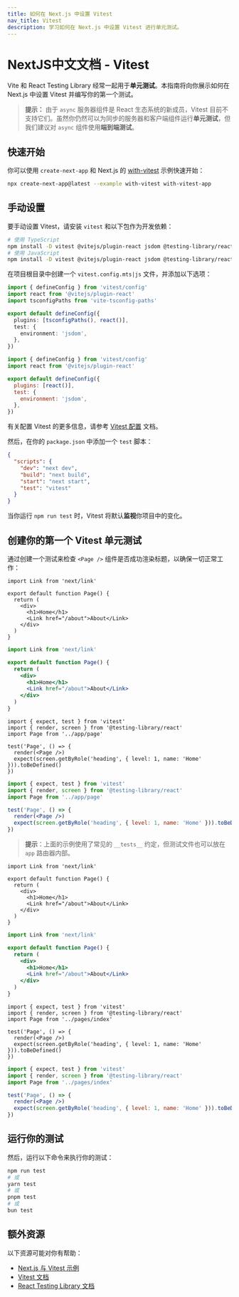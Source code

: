 ```yaml
---
title: 如何在 Next.js 中设置 Vitest
nav_title: Vitest
description: 学习如何在 Next.js 中设置 Vitest 进行单元测试。
---
```


# NextJS中文文档 - Vitest

Vite 和 React Testing Library 经常一起用于**单元测试**。本指南将向你展示如何在 Next.js 中设置 Vitest 并编写你的第一个测试。

> **提示：** 由于 `async` 服务器组件是 React 生态系统的新成员，Vitest 目前不支持它们。虽然你仍然可以为同步的服务器和客户端组件运行**单元测试**，但我们建议对 `async` 组件使用**端到端测试**。

## 快速开始

你可以使用 `create-next-app` 和 Next.js 的 [with-vitest](https://github.com/vercel/next.js/tree/canary/examples/with-vitest) 示例快速开始：

```bash
npx create-next-app@latest --example with-vitest with-vitest-app
```

## 手动设置

要手动设置 Vitest，请安装 `vitest` 和以下包作为开发依赖：

```bash
# 使用 TypeScript
npm install -D vitest @vitejs/plugin-react jsdom @testing-library/react @testing-library/dom vite-tsconfig-paths
# 使用 JavaScript
npm install -D vitest @vitejs/plugin-react jsdom @testing-library/react @testing-library/dom
```

在项目根目录中创建一个 `vitest.config.mts|js` 文件，并添加以下选项：

```ts switcher
import { defineConfig } from 'vitest/config'
import react from '@vitejs/plugin-react'
import tsconfigPaths from 'vite-tsconfig-paths'

export default defineConfig({
  plugins: [tsconfigPaths(), react()],
  test: {
    environment: 'jsdom',
  },
})
```

```js switcher
import { defineConfig } from 'vitest/config'
import react from '@vitejs/plugin-react'

export default defineConfig({
  plugins: [react()],
  test: {
    environment: 'jsdom',
  },
})
```

有关配置 Vitest 的更多信息，请参考 [Vitest 配置](https://vitest.dev/config/#configuration) 文档。

然后，在你的 `package.json` 中添加一个 `test` 脚本：

```json
{
  "scripts": {
    "dev": "next dev",
    "build": "next build",
    "start": "next start",
    "test": "vitest"
  }
}
```

当你运行 `npm run test` 时，Vitest 将默认**监视**你项目中的变化。

## 创建你的第一个 Vitest 单元测试

通过创建一个测试来检查 `<Page />` 组件是否成功渲染标题，以确保一切正常工作：

<AppOnly>

```tsx switcher
import Link from 'next/link'

export default function Page() {
  return (
    <div>
      <h1>Home</h1>
      <Link href="/about">About</Link>
    </div>
  )
}
```

```jsx switcher
import Link from 'next/link'

export default function Page() {
  return (
    <div>
      <h1>Home</h1>
      <Link href="/about">About</Link>
    </div>
  )
}
```

```tsx switcher
import { expect, test } from 'vitest'
import { render, screen } from '@testing-library/react'
import Page from '../app/page'

test('Page', () => {
  render(<Page />)
  expect(screen.getByRole('heading', { level: 1, name: 'Home' })).toBeDefined()
})
```

```jsx switcher
import { expect, test } from 'vitest'
import { render, screen } from '@testing-library/react'
import Page from '../app/page'

test('Page', () => {
  render(<Page />)
  expect(screen.getByRole('heading', { level: 1, name: 'Home' })).toBeDefined()
})
```

> **提示**：上面的示例使用了常见的 `__tests__` 约定，但测试文件也可以放在 `app` 路由器内部。

</AppOnly>

<PagesOnly>

```tsx switcher
import Link from 'next/link'

export default function Page() {
  return (
    <div>
      <h1>Home</h1>
      <Link href="/about">About</Link>
    </div>
  )
}
```

```jsx switcher
import Link from 'next/link'

export default function Page() {
  return (
    <div>
      <h1>Home</h1>
      <Link href="/about">About</Link>
    </div>
  )
}
```

```tsx switcher
import { expect, test } from 'vitest'
import { render, screen } from '@testing-library/react'
import Page from '../pages/index'

test('Page', () => {
  render(<Page />)
  expect(screen.getByRole('heading', { level: 1, name: 'Home' })).toBeDefined()
})
```

```jsx switcher
import { expect, test } from 'vitest'
import { render, screen } from '@testing-library/react'
import Page from '../pages/index'

test('Page', () => {
  render(<Page />)
  expect(screen.getByRole('heading', { level: 1, name: 'Home' })).toBeDefined()
})
```

</PagesOnly>

## 运行你的测试

然后，运行以下命令来执行你的测试：

```bash
npm run test
# 或
yarn test
# 或
pnpm test
# 或
bun test
```

## 额外资源

以下资源可能对你有帮助：

- [Next.js 与 Vitest 示例](https://github.com/vercel/next.js/tree/canary/examples/with-vitest)
- [Vitest 文档](https://vitest.dev/guide/)
- [React Testing Library 文档](https://testing-library.com/docs/react-testing-library/intro/)
